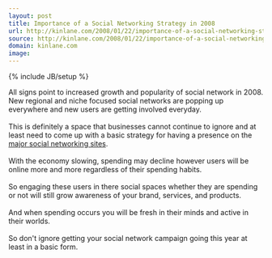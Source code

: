 ```yaml
---
layout: post
title: Importance of a Social Networking Strategy in 2008
url: http://kinlane.com/2008/01/22/importance-of-a-social-networking-strategy-in-2008/
source: http://kinlane.com/2008/01/22/importance-of-a-social-networking-strategy-in-2008/
domain: kinlane.com
image: 
---
```

{% include JB/setup %}<p>All signs point to increased growth and popularity of social network in 2008.  New regional and niche focused social networks are popping up everywhere and new users are getting involved everyday.<br /><br />This is definitely a space that businesses cannot continue to ignore and at least need to come up with a basic strategy for having a presence on the <a href="http://www.socialsquad.us/platforms.asp">major social networking sites</a>.<br /><br />With the economy slowing, spending may decline however users will be online more and more regardless of their spending habits. <br /><br />So engaging these users in there social spaces whether they are spending or not will still grow awareness of your brand, services, and products.<br /><br />And when spending occurs you will be fresh in their minds and active in their worlds.<br /><br />So don't ignore getting your social network campaign going this year at least in a basic form.</p>
